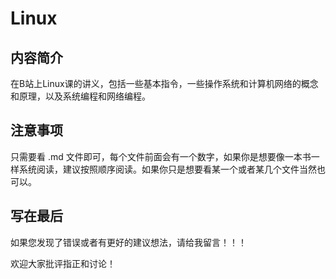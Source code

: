 # Linux

## 内容简介

在B站上Linux课的讲义，包括一些基本指令，一些操作系统和计算机网络的概念和原理，以及系统编程和网络编程。

## 注意事项

只需要看 .md 文件即可，每个文件前面会有一个数字，如果你是想要像一本书一样系统阅读，建议按照顺序阅读。如果你只是想要看某一个或者某几个文件当然也可以。

## 写在最后

如果您发现了错误或者有更好的建议想法，请给我留言！！！

欢迎大家批评指正和讨论！
